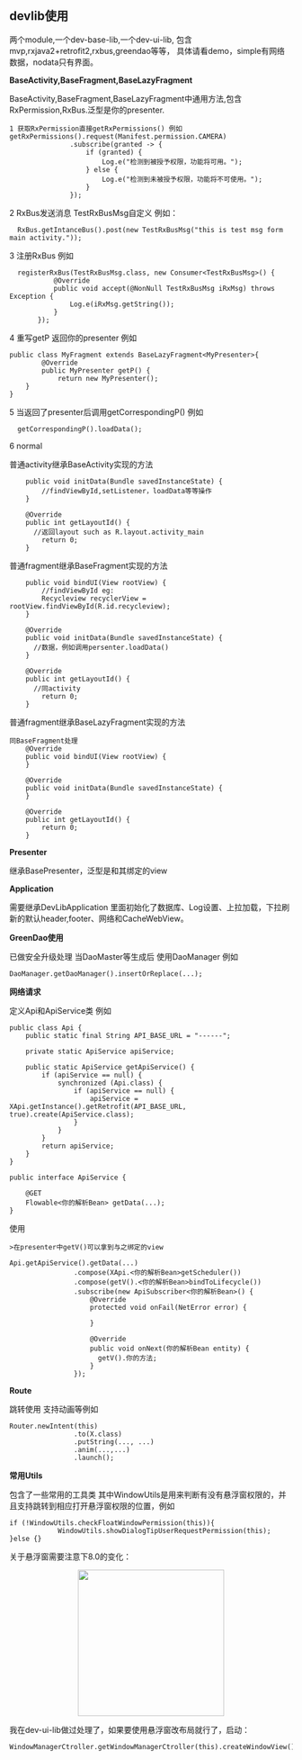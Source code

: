 ## devlib使用
两个module,一个dev-base-lib,一个dev-ui-lib,
包含mvp,rxjava2+retrofit2,rxbus,greendao等等，
具体请看demo，simple有网络数据，nodata只有界面。
</br>



**BaseActivity,BaseFragment,BaseLazyFragment**

BaseActivity,BaseFragment,BaseLazyFragment中通用方法,包含RxPermission,RxBus.泛型是你的presenter.
```
1 获取RxPermission直接getRxPermissions() 例如
getRxPermissions().request(Manifest.permission.CAMERA)
               .subscribe(granted -> {
                   if (granted) {
                       Log.e("检测到被授予权限，功能将可用。");
                   } else {
                       Log.e("检测到未被授予权限，功能将不可使用。");
                   }
               });
```
2 RxBus发送消息  TestRxBusMsg自定义 例如：
```
  RxBus.getIntanceBus().post(new TestRxBusMsg("this is test msg form main activity."));
```
3 注册RxBus 例如
```
  registerRxBus(TestRxBusMsg.class, new Consumer<TestRxBusMsg>() {
           @Override
           public void accept(@NonNull TestRxBusMsg iRxMsg) throws Exception {
               Log.e(iRxMsg.getString());
           }
       });
```
4 重写getP 返回你的presenter 例如
```
public class MyFragment extends BaseLazyFragment<MyPresenter>{
        @Override
        public MyPresenter getP() {
            return new MyPresenter();
    }
}
```
5 当返回了presenter后调用getCorrespondingP() 例如
```
  getCorrespondingP().loadData();
```
6 normal

普通activity继承BaseActivity实现的方法
``` @Override
    public void initData(Bundle savedInstanceState) {
        //findViewById,setListener，loadData等等操作
    }

    @Override
    public int getLayoutId() {
      //返回layout such as R.layout.activity_main
        return 0;
    }
```
普通fragment继承BaseFragment实现的方法
``` @Override
    public void bindUI(View rootView) {
        //findViewById eg:
        Recycleview recyclerView = rootView.findViewById(R.id.recycleview);
    }

    @Override
    public void initData(Bundle savedInstanceState) {
      //数据，例如调用persenter.loadData()
    }

    @Override
    public int getLayoutId() {
      //同activity
        return 0;
    }
```
普通fragment继承BaseLazyFragment实现的方法
```
同BaseFragment处理
    @Override
    public void bindUI(View rootView) {
    }

    @Override
    public void initData(Bundle savedInstanceState) {
    }

    @Override
    public int getLayoutId() {
        return 0;
    }
```

**Presenter**

继承BasePresenter，泛型是和其绑定的view

**Application**

需要继承DevLibApplication 里面初始化了数据库、Log设置、上拉加载，下拉刷新的默认header,footer、网络和CacheWebView。


**GreenDao使用**

已做安全升级处理 当DaoMaster等生成后 使用DaoManager 例如
```
DaoManager.getDaoManager().insertOrReplace(...);
```

**网络请求**

定义Api和ApiService类 例如
```
public class Api {
    public static final String API_BASE_URL = "------";

    private static ApiService apiService;

    public static ApiService getApiService() {
        if (apiService == null) {
            synchronized (Api.class) {
                if (apiService == null) {
                    apiService = XApi.getInstance().getRetrofit(API_BASE_URL, true).create(ApiService.class);
                }
            }
        }
        return apiService;
    }
}

public interface ApiService {

    @GET
    Flowable<你的解析Bean> getData(...);
}
```
使用
```
>在presenter中getV()可以拿到与之绑定的view

Api.getApiService().getData(...)
                .compose(XApi.<你的解析Bean>getScheduler())
                .compose(getV().<你的解析Bean>bindToLifecycle())
                .subscribe(new ApiSubscriber<你的解析Bean>() {
                    @Override
                    protected void onFail(NetError error) {

                    }

                    @Override
                    public void onNext(你的解析Bean entity) {
                      getV().你的方法;
                    }
                });
```

**Route**

跳转使用 支持动画等例如
```
Router.newIntent(this)
                .to(X.class)
                .putString(..., ...)
                .anim(...,...)
                .launch();
```

**常用Utils**

包含了一些常用的工具类 其中WindowUtils是用来判断有没有悬浮窗权限的，并且支持跳转到相应打开悬浮窗权限的位置，例如
```
if (!WindowUtils.checkFloatWindowPermission(this)){
            WindowUtils.showDialogTipUserRequestPermission(this);
}else {}
```
关于悬浮窗需要注意下8.0的变化：

<center class="half">
    <img src="https://github.com/Marlborn/dev-lib/blob/master/pic/windowmanager.png" width="260"/>
</center>

我在dev-ui-lib做过处理了，如果要使用悬浮窗改布局就行了，启动：
```
WindowManagerCtroller.getWindowManagerCtroller(this).createWindowView();
```
